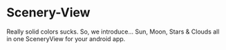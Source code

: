 # Scenery-View

Really solid colors sucks.
So, we introduce...
Sun, Moon, Stars & Clouds all in one SceneryView for your android app.
